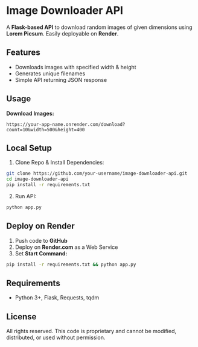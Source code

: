 # Image Downloader API

A **Flask-based API** to download random images of given dimensions using **Lorem Picsum**. Easily deployable on **Render**.

## Features
- Downloads images with specified width & height
- Generates unique filenames
- Simple API returning JSON response

## Usage
**Download Images:**
```
https://your-app-name.onrender.com/download?count=10&width=500&height=400
```

## Local Setup
1. Clone Repo & Install Dependencies:
```sh
git clone https://github.com/your-username/image-downloader-api.git
cd image-downloader-api
pip install -r requirements.txt
```
2. Run API:
```sh
python app.py
```

## Deploy on Render
1. Push code to **GitHub**
2. Deploy on **Render.com** as a Web Service
3. Set **Start Command:**
```sh
pip install -r requirements.txt && python app.py
```

## Requirements
- Python 3+, Flask, Requests, tqdm

## License
All rights reserved. This code is proprietary and cannot be modified, distributed, or used without permission.

